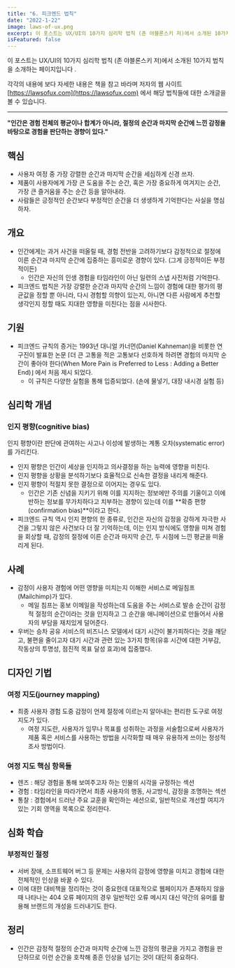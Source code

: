 ```yaml
---
title: "6. 피크엔드 법칙"
date: "2022-1-22"
image: laws-of-ux.png
excerpt: 이 포스트는 UX/UI의 10가지 심리학 법칙 (존 야블론스키 저)에서 소개된 10가지 법칙을 소개하는 페이지입니다 .
isFeatured: false
---
```


이 포스트는 UX/UI의 10가지 심리학 법칙 (존 야블론스키 저)에서 소개된 10가지 법칙을 소개하는 페이지입니다 .

각각의 내용에 보다 자세한 내용은 책을 참고 바라며 저자의 웹 사이트 [https://lawsofux.com](https://lawsofux.com) 에서 해당 법칙들에 대한 소개글을 볼 수 있습니다.

---

**"인간은 경험 전체의 평균이나 합계가 아니라, 절정의 순간과 마지막 순간에 느낀 감정을 바탕으로 경험을 판단하는 경향이 있다."**

## 핵심

- 사용자 여정 중 가장 강렬한 순간과 마지막 순간을 세심하게 신경 쓰자.
- 제품이 사용자에게 가장 큰 도움을 주는 순간, 혹은 가장 중요하게 여겨지는 순간, 가장 큰 즐거움을 주는 순간 등을 알아내라.
- 사람들은 긍정적인 순간보다 부정적인 순간을 더 생생하게 기억한다는 사실을 명심하자.

## 개요

- 인간에게는 과거 사건을 떠올릴 때, 경험 전반을 고려하기보다 감정적으로 절정에 이른 순간과 마지막 순간에 집중하는 흥미로운 경향이 있다. (그게 긍정적이든 부정적이든)
  - 인간은 자신의 인생 경험을 타임라인이 아닌 일련의 스냅 사진처럼 기억한다.
- 피크엔드 법칙은 가장 강렬한 순간과 마지막 순간의 느낌이 경험에 대한 평가의 평균값을 정할 뿐 아니라, 다시 경험할 의향이 있는지, 아니면 다른 사람에게 추천할 생각인지 정할 때도 지대한 영향을 미친다는 점을 시사한다.

## 기원

- 피크엔드 규칙의 증거는 1993년 대니얼 카너먼(Daniel Kahneman)을 비롯한 연구진이 발표한 논문 ⌈더 큰 고통을 적은 고통보다 선호하게 하려면 경험의 마지막 순간이 좋아야 한다(When More Pain is Preferred to Less : Adding a Better End)⌋ 에서 처음 제시 되었다.
  - 이 규칙은 다양한 실험을 통해 입증되었다. (손에 물넣기, 대장 내시경 실험 등)

## 심리학 개념

### 인지 평향(cognitive bias)

인지 평향이란 판단에 관여하는 사고나 이성에 발생하는 계통 오차(systematic error)를 가리킨다.

- 인지 평향은 인간이 세상을 인지하고 의사결정을 하는 능력에 영향을 미친다.
- 인지 평향을 상황을 분석하기보다 효율적으로 신속한 결정을 내리게 해준다.
- 인지 평향이 적절치 못한 결정으로 이어지는 경우도 있다.
  - 인간은 기존 신념을 지키기 위해 이를 지지하는 정보에만 주의를 기울이고 이에 반하는 정보를 무가치하다고 치부하는 경향이 있는데 이를 **확증 편향(confirmation bias)**이라고 한다.
- 피크엔드 규칙 역시 인지 편향의 한 종류로, 인간은 자신의 감정을 강하게 자극한 사건을 그렇지 않은 사건보다 더 잘 기억하는데, 이는 인지 방식에도 영향을 미쳐 경험을 회상할 때, 감정의 절정에 이른 순간과 마지막 순간, 두 시점에 느낀 평균을 떠올리게 된다.

## 사례

- 감정이 사용자 경험에 어떤 영향을 미치는지 이해한 서비스로 메일침프(Mailchimp)가 있다.
  - 메일 침프는 홍보 이메일을 작성하는데 도움을 주는 서비스로 발송 순간이 감정적 절정의 순간이라는 것을 인지하고 그 순간을 애니메이션으로 만들어서 사용자의 부담을 재치있게 덜어준다.
- 우버는 승차 공유 서비스의 비즈니스 모델에서 대기 시간이 불가피하다는 것을 깨닫고, 불편을 줄이고자 대기 시간과 관련 있는 3가지 항목(유휴 시간에 대한 거부감, 작동상의 투명성, 점진적 목표 달성 효과)에 집중했다.

## 디자인 기법

### 여정 지도(journey mapping)

- 최종 사용자 경험 도중 감정이 언제 절정에 이르는지 알아내는 편리한 도구로 여정 지도가 있다.
  - 여정 지도란, 사용자가 임무나 목표를 성취하는 과정을 서술함으로써 사용자가 제품 혹은 서비스를 사용하는 방법을 시각화할 때 매우 유용하게 쓰이는 정성적 조사 방법이다.

### 여정 지도 핵심 항목들

- 렌즈 : 해당 경험을 통해 보여주고자 하는 인물의 시각을 규정하는 섹션
- 경험 : 타임라인을 따라가면서 최종 사용자의 행동, 사고방식, 감정을 조명하는 섹션
- 통찰 : 경험에서 드러난 주요 교훈을 확인하는 세션으로, 일반적으로 개선할 여지가 있는 기회 영역을 목록으로 정리한다.

## 심화 학습

### 부정적인 절정

- 서버 장애, 소프트웨어 버그 등 문제는 사용자의 감정에 영향을 미치고 경험에 대한 전체적인 인상을 바꿀 수 있다.
- 이에 대한 대비책을 정리하는 것이 중요한데 대표적으로 웹페이지가 존재하지 않을 때 나타나는 404 오류 페이지의 경우 일반적인 오류 메시지 대신 약간의 유머를 활용해 브랜드의 개성을 드러내기도 한다.

## 정리

- 인간은 감정적 절정의 순간과 마지막 순간에 느낀 감정의 평균을 가지고 경험을 판단하므로 이런 순간을 호착해 종흔 인상을 넘기는 것이 대단히 중요하다.
